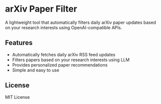 # arXiv Paper Filter

A lightweight tool that automatically filters daily arXiv paper updates based on your research interests using OpenAI-compatible APIs.

## Features

- Automatically fetches daily arXiv RSS feed updates
- Filters papers based on your research interests using LLM
- Provides personalized paper recommendations
- Simple and easy to use

## License

MIT License
